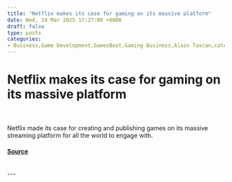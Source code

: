 ```yaml
---
title: "Netflix makes its case for gaming on its massive platform"
date: Wed, 19 Mar 2025 17:27:00 +0000
draft: false
type: posts
categories: 
- Business,Game Development,GamesBeat,Gaming Business,Alain Tascan,category-/Arts & Entertainment/TV & Video/Online Video,Game Developers Conference,Jeet Shroff,Netflix,Netflix games
---
```

# Netflix makes its case for gaming on its massive platform

<br/>

<br/>
Netflix made its case for creating and publishing games on its massive streaming platform for all the world to engage with.

#### [Source](https://venturebeat.com/games/netflix-makes-its-case-for-gaming-on-its-massive-platform/)

<br/>
---
